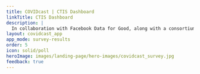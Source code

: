 ```yaml
---
title: COVIDcast | CTIS Dashboard
linkTitle: CTIS Dashboard
description: |
  In collaboration with Facebook Data for Good, along with a consortium of universities and public health officials, the Delphi Group at Carnegie Mellon University conducted a research survey to monitor the spread and impact of the COVID-19 pandemic in the United States. The survey was advertised through Facebook. It ran continuously from April 6, 2020 to June 25, 2022.
layout: covidcast_app
app_mode: survey-results
order: 5
icon: solid/poll
heroImage: images/landing-page/hero-images/covidcast_survey.jpg
feedback: true
---
```

